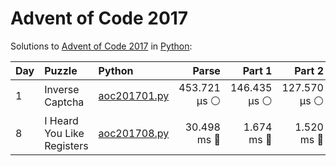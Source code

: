# Advent of Code 2017

Solutions to [Advent of Code 2017](https://adventofcode.com/2017/) in [Python](https://www.python.org/):

| Day  | Puzzle                     | Python                                                     |        Parse |       Part 1 |       Part 2 |
| :--- | :------------------------- | :--------------------------------------------------------- | -----------: | -----------: | -----------: |
| 1    | Inverse Captcha            | [aoc201701.py](01_inverse_captcha/aoc201701.py)            | 453.721 μs ⚪️ | 146.435 μs ⚪️ | 127.570 μs ⚪️ |
| 8    | I Heard You Like Registers | [aoc201708.py](08_i_heard_you_like_registers/aoc201708.py) |  30.498 ms 🔵 |   1.674 ms 🔵 |   1.520 ms 🔵 |
